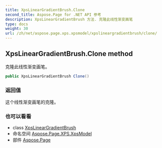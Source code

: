 ```yaml
---
title: XpsLinearGradientBrush.Clone
second_title: Aspose.Page for .NET API 参考
description: XpsLinearGradientBrush 方法. 克隆此线性渐变画笔
type: docs
weight: 30
url: /zh/net/aspose.page.xps.xpsmodel/xpslineargradientbrush/clone/
---
```

## XpsLinearGradientBrush.Clone method

克隆此线性渐变画笔。

```csharp
public XpsLinearGradientBrush Clone()
```

### 返回值

这个线性渐变画笔的克隆。

### 也可以看看

* class [XpsLinearGradientBrush](../)
* 命名空间 [Aspose.Page.XPS.XpsModel](../../xpslineargradientbrush/)
* 部件 [Aspose.Page](../../../)


